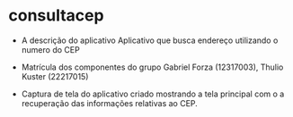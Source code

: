 # consultacep

 - A descrição do aplicativo
    Aplicativo que busca endereço utilizando o numero do CEP

- Matrícula dos componentes do grupo
    Gabriel Forza (12317003), Thulio Kuster (22217015)

- Captura de tela do aplicativo criado mostrando a tela principal com o a recuperação das informações relativas ao CEP.
